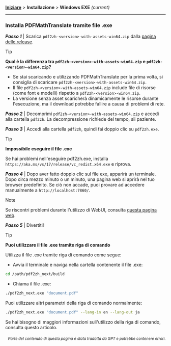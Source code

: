 [**Iniziare**](./getting-started.md) > **Installazione** > **Windows EXE** _(current)_

---

### Installa PDFMathTranslate tramite file .exe

***Passo 1*** | Scarica `pdf2zh-<version>-with-assets-win64.zip` dalla [pagina delle release](https://github.com/PDFMathTranslate/PDFMathTranslate-next/releases).

> [!TIP]
> **Qual è la differenza tra `pdf2zh-<version>-with-assets-win64.zip` e `pdf2zh-<version>-win64.zip`?**
>
> - Se stai scaricando e utilizzando PDFMathTranslate per la prima volta, si consiglia di scaricare `pdf2zh-<version>-with-assets-win64.zip`.
> - Il file `pdf2zh-<version>-with-assets-win64.zip` include file di risorse (come font e modelli) rispetto a `pdf2zh-<version>-win64.zip`.
> - La versione senza asset scaricherà dinamicamente le risorse durante l'esecuzione, ma il download potrebbe fallire a causa di problemi di rete.

***Passo 2*** | Decomprimi `pdf2zh-<version>-with-assets-win64.zip` e accedi alla cartella `pdf2zh`. La decompressione richiede del tempo, sii paziente.

***Passo 3*** | Accedi alla cartella `pdf2zh`, quindi fai doppio clic su `pdf2zh.exe`.

> [!TIP]
> **Impossibile eseguire il file .exe**
>
> Se hai problemi nell'eseguire pdf2zh.exe, installa `https://aka.ms/vs/17/release/vc_redist.x64.exe` e riprova.

***Passo 4*** | Dopo aver fatto doppio clic sul file exe, apparirà un terminale. Dopo circa mezzo minuto o un minuto, una pagina web si aprirà nel tuo browser predefinito. Se ciò non accade, puoi provare ad accedere manualmente a `http://localhost:7860/`.

> [!NOTE]
>
> Se riscontri problemi durante l'utilizzo di WebUI, consulta [questa pagina web](./USAGE_webui.md).

***Passo 5*** | Divertiti!

> [!TIP]
> **Puoi utilizzare il file .exe tramite riga di comando**
>
> Utilizza il file .exe tramite riga di comando come segue:
>
> - Avvia il terminale e naviga nella cartella contenente il file .exe:
>
> ```bash
> cd /path/pdf2zh_next/build
> ```
>
> - Chiama il file .exe:
>
> ```bash
> ./pdf2zh_next.exe "document.pdf"
> ```
>
> Puoi utilizzare altri parametri della riga di comando normalmente:
>
> ```bash
> ./pdf2zh_next.exe "document.pdf" --lang-in en --lang-out ja
> ```
>
> Se hai bisogno di maggiori informazioni sull'utilizzo della riga di comando, consulta questo articolo.

<div align="right"> 
<h6><small>Parte del contenuto di questa pagina è stata tradotta da GPT e potrebbe contenere errori.</small></h6>
